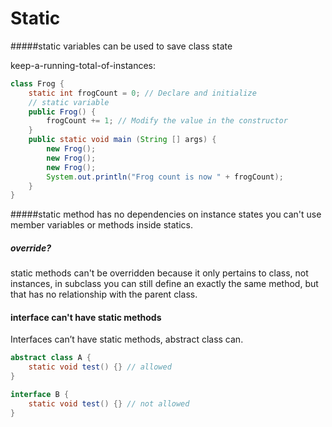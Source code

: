 Static 
======
#####static variables can be used to save class state

keep-a-running-total-of-instances:

```java
class Frog {
    static int frogCount = 0; // Declare and initialize
    // static variable
    public Frog() {
        frogCount += 1; // Modify the value in the constructor
    }
    public static void main (String [] args) {
        new Frog();
        new Frog();
        new Frog();
        System.out.println("Frog count is now " + frogCount);
    }
}
```

#####static method has no dependencies on instance states
you can't use member variables or methods inside statics.

##### override?
static methods can't be overridden because it only pertains to class, not instances, in subclass you can still define an exactly the same method, but that has no relationship with the parent class.

#### interface can't have static methods

Interfaces can’t have static methods, abstract class can.

```java
abstract class A {
    static void test() {} // allowed
}

interface B {
    static void test() {} // not allowed
}
```